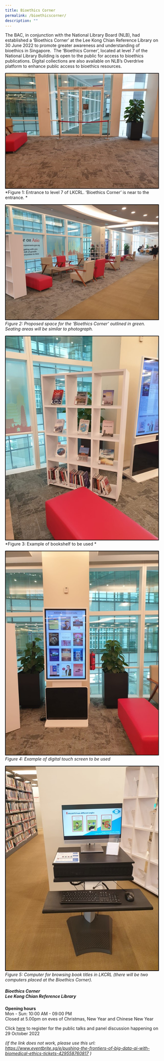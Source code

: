 ```yaml
---
title: Bioethics Corner
permalink: /bioethicscorner/
description: ""
---
```

The BAC, in conjunction with the National Library Board (NLB), had established a ‘Bioethics Corner’ at the Lee Kong Chian Reference Library on 30 June 2022 to promote greater awareness and understanding of bioethics in Singapore.  The ‘Bioethics Corner’, located at level 7 of the National Library Building is open to the public for access to bioethics publications. Digital collections are also available on NLB’s Overdrive platform to enhance public access to bioethics resources.

![](/images/Bioethics%20Corner/Figure%201%20Entrance%20to%20level%207%20of%20LKCRL.jpg)
*Figure 1: Entrance to level 7 of LKCRL. ‘Bioethics Corner’ is near to the entrance. *

![](/images/Bioethics%20Corner/Figure%202%20Proposed%20space%20for%20the%20‘Bioethics%20Corner’%20outlined%20in%20green.jpg)
*Figure 2: Proposed space for the ‘Bioethics Corner’ outlined in green. Seating areas will be similar to photograph.*

![](/images/Bioethics%20Corner/Figure%203%20Example%20of%20bookshelf%20to%20be%20used.jpg)
*Figure 3: Example of bookshelf to be used *

![](/images/Bioethics%20Corner/Figure%204%20Example%20of%20digital%20touch%20screen%20to%20be%20used.jpg)
*Figure 4: Example of digital touch screen to be used*

![](/images/Bioethics%20Corner/Figure%205%20Computer%20for%20browsing%20book%20titles%20in%20LKCRL%20.jpg)
*Figure 5: Computer for browsing book titles in LKCRL (there will be two computers placed at the Bioethics Corner).*

##### Bioethics Corner<br>Lee Kong Chian Reference Library

**Opening hours<br>**
Mon - Sun: 10:00 AM - 09:00 PM<br>
Closed at 5.00pm on eves of Christmas, New Year and Chinese New Year


Click [here](https://www.eventbrite.sg/e/pushing-the-frontiers-of-big-data-ai-with-biomedical-ethics-tickets-429558760817) to register
for the public talks and panel discussion happening on 29 October 2022<br>

*(if the link does not work, please use this url: <br>
https://www.eventbrite.sg/e/pushing-the-frontiers-of-big-data-ai-with-biomedical-ethics-tickets-429558760817  )*